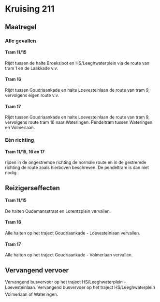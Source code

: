 # Kruising 211
## Maatregel
### Alle gevallen

#### Tram 11/15
Rijdt tussen de halte Broeksloot en HS/Leeghwaterplein via de route van tram 1 en de Laakkade v.v.

#### Tram 16
Rijdt tussen Goudriaankade en halte Loevesteinlaan de route van tram 9, vervolgens eigen route v.v.

#### Tram 17
Rijdt tussen Goudriaankade en halte Loevesteinlaan de route van tram 9, vervolgens route tram 16 naar Wateringen.
Pendeltram tussen Wateringen en Volmerlaan.

### Eén richting

#### Tram 11/15, 16 en 17
rijden in de ongestremde richting de normale route en in de gestremde richting de route zoals hierboven beschreven.
De pendeltram is dan niet nodig.

## Reizigerseffecten

#### Tram 11/15
De halten Oudemansstraat en Lorentzplein vervallen.

#### Tram 16
Alle halten op het traject Goudriaankade - Loevesteinlaan vervallen.

#### Tram 17
Alle halten op het traject Goudriaankade - Volmerlaan vervallen.

## Vervangend vervoer
Vervangend busvervoer op het traject HS/Leeghwaterplein - Loevesteinlaan.
Vervangend busvervoer op het traject HS/Leeghwaterplein  Volmerlaan of Wateringen.